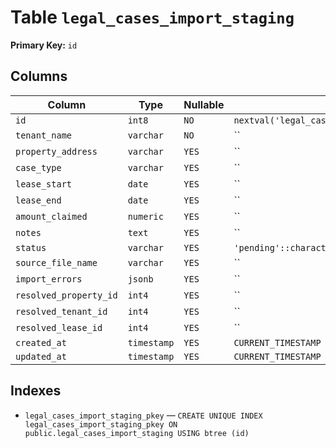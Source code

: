 # Table `legal_cases_import_staging`

**Primary Key:** `id`

## Columns

| Column | Type | Nullable | Default |
|---|---|---|---|
| `id` | `int8` | `NO` | `nextval('legal_cases_import_staging_id_seq'::regclass)` |
| `tenant_name` | `varchar` | `NO` | `` |
| `property_address` | `varchar` | `YES` | `` |
| `case_type` | `varchar` | `YES` | `` |
| `lease_start` | `date` | `YES` | `` |
| `lease_end` | `date` | `YES` | `` |
| `amount_claimed` | `numeric` | `YES` | `` |
| `notes` | `text` | `YES` | `` |
| `status` | `varchar` | `YES` | `'pending'::character varying` |
| `source_file_name` | `varchar` | `YES` | `` |
| `import_errors` | `jsonb` | `YES` | `` |
| `resolved_property_id` | `int4` | `YES` | `` |
| `resolved_tenant_id` | `int4` | `YES` | `` |
| `resolved_lease_id` | `int4` | `YES` | `` |
| `created_at` | `timestamp` | `YES` | `CURRENT_TIMESTAMP` |
| `updated_at` | `timestamp` | `YES` | `CURRENT_TIMESTAMP` |

## Indexes

- `legal_cases_import_staging_pkey` — `CREATE UNIQUE INDEX legal_cases_import_staging_pkey ON public.legal_cases_import_staging USING btree (id)`